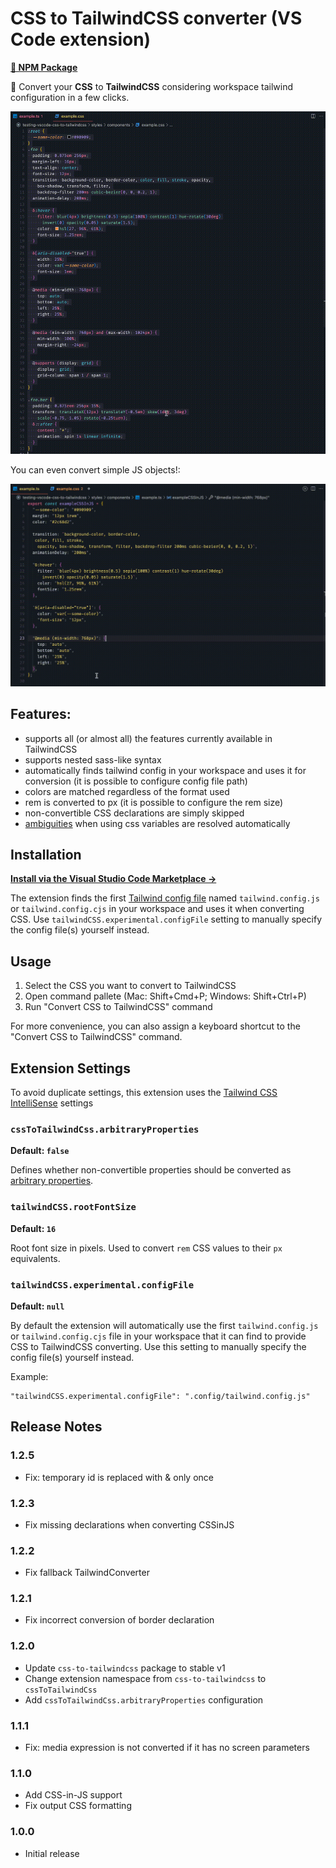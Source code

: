 # CSS to TailwindCSS converter (VS Code extension)

**[🔗 NPM Package](https://github.com/Jackardios/css-to-tailwindcss/)**

🔄 Convert your **CSS** to **TailwindCSS** considering workspace tailwind configuration in a few clicks.

![VSCode extension demo](.github/css-demo.gif)

You can even convert simple JS objects!:

![VSCode extension demo](.github/jss-demo.gif)

## Features:

- supports all (or almost all) the features currently available in TailwindCSS
- supports nested sass-like syntax
- automatically finds tailwind config in your workspace and uses it for conversion (it is possible to configure config file path)
- colors are matched regardless of the format used
- rem is converted to px (it is possible to configure the rem size)
- non-convertible CSS declarations are simply skipped
- [ambiguities](https://tailwindcss.com/docs/adding-custom-styles#resolving-ambiguities) when using css variables are resolved automatically

## Installation

**[Install via the Visual Studio Code Marketplace →](https://marketplace.visualstudio.com/items?itemName=Jackardios.vscode-css-to-tailwindcss)**

The extension finds the first [Tailwind config file](https://tailwindcss.com/docs/installation#create-your-configuration-file) named `tailwind.config.js` or `tailwind.config.cjs` in your workspace and uses it when converting CSS. Use `tailwindCSS.experimental.configFile` setting to manually specify the config file(s) yourself instead.

## Usage

1. Select the CSS you want to convert to TailwindCSS
2. Open command pallete (Mac: Shift+Cmd+P; Windows: Shift+Ctrl+P)
3. Run "Convert CSS to TailwindCSS" command

For more convenience, you can also assign a keyboard shortcut to the "Convert CSS to TailwindCSS" command.

## Extension Settings

To avoid duplicate settings, this extension uses the [Tailwind CSS IntelliSense](https://marketplace.visualstudio.com/items?itemName=bradlc.vscode-tailwindcss) settings

### `cssToTailwindCss.arbitraryProperties`

**Default: `false`**

Defines whether non-convertible properties should be converted as [arbitrary properties](https://tailwindcss.com/docs/adding-custom-styles#arbitrary-properties).

### `tailwindCSS.rootFontSize`

**Default: `16`**

Root font size in pixels. Used to convert `rem` CSS values to their `px` equivalents.

### `tailwindCSS.experimental.configFile`

**Default: `null`**

By default the extension will automatically use the first `tailwind.config.js` or `tailwind.config.cjs` file in your workspace that it can find to provide CSS to TailwindCSS converting. Use this setting to manually specify the config file(s) yourself instead.

Example:

```
"tailwindCSS.experimental.configFile": ".config/tailwind.config.js"
```

## Release Notes

### 1.2.5

- Fix: temporary id is replaced with & only once

### 1.2.3

- Fix missing declarations when converting CSSinJS

### 1.2.2

- Fix fallback TailwindConverter

### 1.2.1

- Fix incorrect conversion of border declaration

### 1.2.0

- Update `css-to-tailwindcss` package to stable v1
- Change extension namespace from `css-to-tailwindcss` to `cssToTailwindCss`
- Add `cssToTailwindCss.arbitraryProperties` configuration

### 1.1.1

- Fix: media expression is not converted if it has no screen parameters

### 1.1.0

- Add CSS-in-JS support
- Fix output CSS formatting

### 1.0.0

- Initial release
